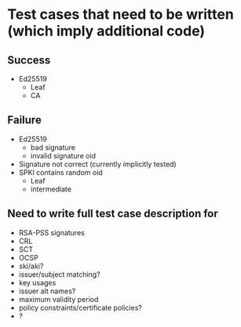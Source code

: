 # Test cases that need to be written (which imply additional code)

## Success

- Ed25519
    - Leaf
    - CA

## Failure

- Ed25519
    - bad signature
    - invalid signature oid
- Signature not correct (currently implicitly tested)
- SPKI contains random oid
    - Leaf
    - intermediate

## Need to write full test case description for

- RSA-PSS signatures
- CRL
- SCT
- OCSP
- ski/aki?
- issuer/subject matching?
- key usages
- issuer alt names?
- maximum validity period
- policy constraints/certificate policies?
- ?
